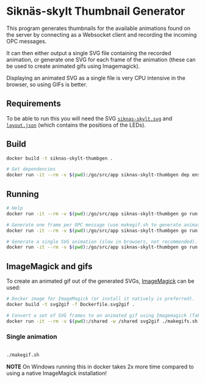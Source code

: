 Siknäs-skylt Thumbnail Generator
================================

This program generates thumbnails for the available animations found on the server by
connecting as a Websocket client and recording the incoming OPC messages.

It can then either output a single SVG file containing the recorded animation, or generate one SVG for each frame of the animation (these can be used to create animated gifs using Imagemagick).

Displaying an animated SVG as a single file is very CPU intensive in the browser, so using GIFs is better.

Requirements
------------

To be able to run this you will need the SVG [`siknas-skylt.svg`](siknas-skylt.svg) and [`layout.json`](layout.json) (which contains the positions of the LEDs).

Build
-----

```bash
docker build -t siknas-skylt-thumbgen .

# Get dependencies
docker run -it --rm -v $(pwd):/go/src/app siknas-skylt-thumbgen dep ensure -v
```

Running
-------

```bash
# Help
docker run -it --rm -v $(pwd):/go/src/app siknas-skylt-thumbgen go run *.go --help

# Generate one frame per OPC message (use makegif.sh to generate animated gif from these).
docker run -it --rm -v $(pwd):/go/src/app siknas-skylt-thumbgen go run *.go --host $(docker-machine ip):8080

# Generate a single SVG animation (slow in browsers, not recommended).
docker run -it --rm -v $(pwd):/go/src/app siknas-skylt-thumbgen go run *.go --host $(docker-machine ip):8080 --inline-svg-animation
```

ImageMagick and gifs
--------------------

To create an animated gif out of the generated SVGs, [ImageMagick](https://www.imagemagick.org) can be used:

```bash
# Docker image for ImageMagick (or install it natively is preferred).
docker build -t svg2gif -f Dockerfile.svg2gif .

# Convert a set of SVG frames to an animated gif using Imagemagick (Takes a long time).
docker run -it --rm -v $(pwd):/shared -w /shared svg2gif ./makegifs.sh
```

### Single animation

```bash

./makegif.sh
```

**NOTE** On Windows running this in docker takes 2x more time compared to using a native ImageMagick installation!
